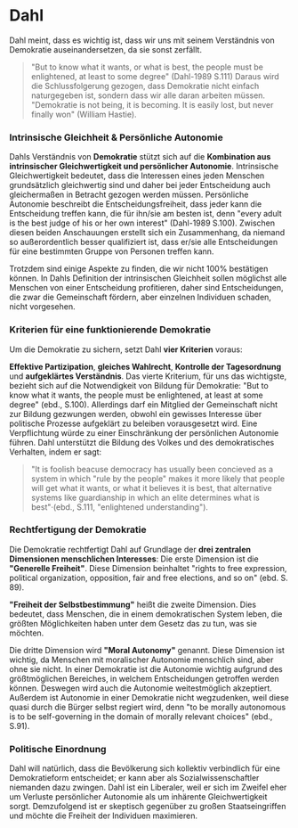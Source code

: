 # Dahl
<!-- TODO: Enleitung, Überleitung vom letzten Thema: wenn kein benner da, warum wollen wir uns mit dem Typen hier beschäftigen? -->
Dahl meint, dass es wichtig ist, dass wir uns mit seinem Verständnis von Demokratie auseinandersetzen, da sie sonst zerfällt.
>"But to know what it wants, or what is best, the people must be enlightened, at least to some degree" (Dahl-1989 S.111)
Daraus wird die Schlussfolgerung gezogen, dass Demokratie nicht einfach naturgegeben ist, sondern dass wir alle daran arbeiten müssen.
>"Demokratie is not being, it is becoming. It is easily lost, but never finally won" (William Hastie).


### Intrinsische Gleichheit & Persönliche Autonomie

Dahls Verständnis von **Demokratie** stützt sich auf die **Kombination aus intrinsischer Gleichwertigkeit und persönlicher Autonomie**.
Intrinsische Gleichwertigkeit bedeutet, dass die Interessen eines jeden Menschen grundsätzlich gleichwertig sind und daher bei jeder Entscheidung auch gleichermaßen in Betracht gezogen werden müssen.
Persönliche Autonomie beschreibt die Entscheidungsfreiheit, dass jeder kann die Entscheidung treffen kann, die für ihn/sie am besten ist, denn "every adult is the best judge of his or her own interest" (Dahl-1989 S.100).
Zwischen diesen beiden Anschauungen erstellt sich ein Zusammenhang, da niemand so außerordentlich besser qualifiziert ist, dass er/sie alle Entscheidungen für eine bestimmten Gruppe von Personen treffen kann.

Trotzdem sind einige Aspekte zu finden, die wir nicht 100% bestätigen können.
In Dahls Definition der intrinsischen Gleichheit sollen möglichst alle Menschen von einer Entscheidung profitieren, daher sind Entscheidungen, die zwar die Gemeinschaft fördern, aber einzelnen Individuen schaden, nicht vorgesehen.


### Kriterien für eine funktionierende Demokratie

Um die Demokratie zu sichern, setzt Dahl **vier Kriterien** voraus:

**Effektive Partizipation**, **gleiches Wahlrecht**, **Kontrolle der Tagesordnung** und **aufgeklärtes Verständnis**.
Das vierte Kriterium, für uns das wichtigste, bezieht sich auf die Notwendigkeit von Bildung für Demokratie:
"But to know what it wants, the people must be enlightened, at least at some degree" (ebd., S.100).
Allerdings darf ein Mitglied der Gemeinschaft nicht zur Bildung gezwungen werden, obwohl ein gewisses Interesse über politische Prozesse aufgeklärt zu beleiben vorausgesetzt wird.
Eine Verpflichtung würde zu einer Einschränkung der persönlichen Autonomie führen.
Dahl unterstützt die Bildung des Volkes und des demokratisches Verhalten, indem er sagt:
>"It is foolish beacuse democracy has usually been concieved as a system in which "rule by the people" makes it more likely that people will get what it wants, or what it believes it is best, that alternative systems like guardianship in which an elite determines what is best"·(ebd., S.111, "enlightened understanding").


### Rechtfertigung der Demokratie

Die Demokratie rechtfertigt Dahl auf Grundlage der **drei zentralen Dimensionen menschlichen Interesses**:
Die erste Dimension ist die **"Generelle Freiheit"**.
Diese Dimension beinhaltet "rights to free expression, political organization, opposition, fair and free elections, and so on" (ebd. S. 89).

**"Freiheit der Selbstbestimmung"** heißt die zweite Dimension.
Dies bedeutet, dass Menschen, die in einem demokratischen System leben, die größten Möglichkeiten haben unter dem Gesetz das zu tun, was sie möchten.

Die dritte Dimension wird **"Moral Autonomy"** genannt.
Diese Dimension ist wichtig, da Menschen mit moralischer Autonomie menschlich sind, aber ohne sie nicht.
In einer Demokratie ist die Autonomie wichtig aufgrund des größtmöglichen Bereiches, in welchem Entscheidungen getroffen werden können.
Deswegen wird auch die Autonomie weitestmöglich akzeptiert.
Außerdem ist Autonomie in einer Demokratie nicht wegzudenken, weil diese quasi durch die Bürger selbst regiert wird, denn "to be morally autonomous is to be self-governing in the domain of morally relevant choices" (ebd., S.91).


### Politische Einordnung

Dahl will natürlich, dass die Bevölkerung sich kollektiv verbindlich für eine Demokratieform entscheidet; er kann aber als Sozialwissenschaftler niemanden dazu zwingen.
Dahl ist ein Liberaler, weil er sich im Zweifel eher um Verluste persönlicher Autonomie als um inhärente Gleichwertigkeit sorgt.
Demzufolgend ist er skeptisch gegenüber zu großen Staatseingriffen und möchte die Freiheit der Individuen maximieren.
<!-- TODO: in Gesamtkontext einbringen: Was hat das mit Schule zu tun? Was würde er zur Schule sagen? -->
